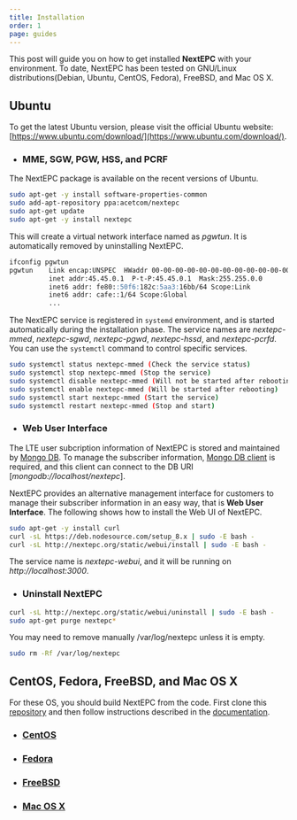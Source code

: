 ```yaml
---
title: Installation
order: 1
page: guides
---
```


This post will guide you on how to get installed **NextEPC** with your environment. To date, NextEPC has been tested on GNU/Linux distributions(Debian, Ubuntu, CentOS, Fedora), FreeBSD, and Mac OS X.



## Ubuntu

To get the latest Ubuntu version, please visit the official Ubuntu website: [https://www.ubuntu.com/download/](https://www.ubuntu.com/download/). 

* ### MME, SGW, PGW, HSS, and PCRF

The NextEPC package is available on the recent versions of Ubuntu.

```bash
sudo apt-get -y install software-properties-common
sudo add-apt-repository ppa:acetcom/nextepc
sudo apt-get update
sudo apt-get -y install nextepc
```
This will create a virtual network interface named as *pgwtun*. It is automatically removed by uninstalling NextEPC.

```markdown
ifconfig pgwtun
pgwtun    Link encap:UNSPEC  HWaddr 00-00-00-00-00-00-00-00-00-00-00-00-00-00-00-00  
          inet addr:45.45.0.1  P-t-P:45.45.0.1  Mask:255.255.0.0
          inet6 addr: fe80::50f6:182c:5aa3:16bb/64 Scope:Link
          inet6 addr: cafe::1/64 Scope:Global
          ...
```

The NextEPC service is registered in `systemd` environment, and is started automatically during the installation phase. The service names are *nextepc-mmed*, *nextepc-sgwd*, *nextepc-pgwd*, *nextepc-hssd*, and *nextepc-pcrfd*. You can use the `systemctl` command to control specific services.

```bash
sudo systemctl status nextepc-mmed (Check the service status)
sudo systemctl stop nextepc-mmed (Stop the service)
sudo systemctl disable nextepc-mmed (Will not be started after rebooting)
sudo systemctl enable nextepc-mmed (Will be started after rebooting)
sudo systemctl start nextepc-mmed (Start the service)
sudo systemctl restart nextepc-mmed (Stop and start)
```


* ### Web User Interface

The LTE user subcription information of NextEPC is stored and maintained by [Mongo DB](https://www.mongodb.com/). To manage the subscriber information, [Mongo DB client](https://docs.mongodb.com/ecosystem/tools/) is required, and this client can connect to the DB URI [_mongodb://localhost/nextepc_]. 

NextEPC provides an alternative management interface for customers to manage their subscriber information in an easy way, that is **Web User Interface**. The following shows how to install the Web UI of NextEPC.

```bash
sudo apt-get -y install curl
curl -sL https://deb.nodesource.com/setup_8.x | sudo -E bash -
curl -sL http://nextepc.org/static/webui/install | sudo -E bash -
```

The service name is *nextepc-webui*, and it will be running on _http://localhost:3000_.


* ### Uninstall NextEPC

```bash
curl -sL http://nextepc.org/static/webui/uninstall | sudo -E bash -
sudo apt-get purge nextepc*
```

You may need to remove manually /var/log/nextepc unless it is empty.
```bash
sudo rm -Rf /var/log/nextepc
```


## CentOS, Fedora, FreeBSD, and Mac OS X

For these OS, you should build NextEPC from the code. First clone this [repository](https://github.com/acetcom/nextepc.git) and then follow instructions described in the [documentation](http://nextepc.org/docs/). 

* ### [CentOS](http://nextepc.org/docs/build/1-centos)
* ### [Fedora](http://nextepc.org/docs/build/2-fedora)
* ### [FreeBSD](http://nextepc.org/docs/build/3-freebsd)
* ### [Mac OS X](http://nextepc.org/docs/build/4-macosx)
